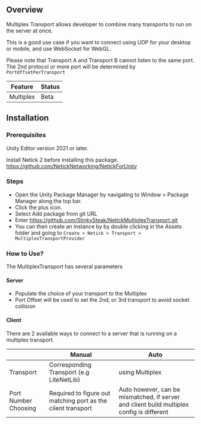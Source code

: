 ## Overview

Multiplex Transport allows developer to combine many transports to run on the server at once.  

This is a good use case if you want to connect using UDP for your desktop or mobile, and use WebSocket for WebGL.

Please note that Transport A and Transport B cannot listen to the same port. The 2nd protocol or more port will be determined by `PortOffsetPerTransport`

| Feature   	| Status 	|
|-----------	|--------	|
| Multiplex 	| Beta   	|

## Installation

### Prerequisites

Unity Editor version 2021 or later.

Install Netick 2 before installing this package.
https://github.com/NetickNetworking/NetickForUnity

### Steps

- Open the Unity Package Manager by navigating to Window > Package Manager along the top bar.
- Click the plus icon.
- Select Add package from git URL
- Enter https://github.com/StinkySteak/NetickMultiplexTransport.git
- You can then create an instance by by double clicking in the Assets folder and going to `Create > Netick > Transport > MultiplexTransportProvider`

### How to Use?
The MultiplexTransport has several parameters

#### Server
- Populate the choice of your transport to the Multiplex
- Port Offset will be used to set the 2nd, or 3rd transport to avoid socket collision

#### Client
There are 2 available ways to connect to a server that is running on a multiplex transport.

|                      	| Manual                                                       	| Auto                                                                                      	|
|----------------------	|--------------------------------------------------------------	|-------------------------------------------------------------------------------------------	|
| Transport            	| Corresponding Transport (e.g LiteNetLib)                     	| using Multiplex                                                                           	|
| Port Number Choosing 	| Required to figure out matching port as the client transport 	| Auto however, can be mismatched, if server and client build multiplex config is different 	|